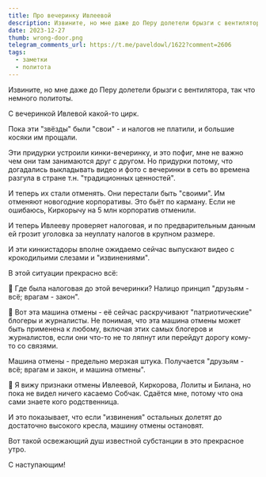 ```yaml
---
title: Про вечеринку Ивлеевой
description: Извините, но мне даже до Перу долетели брызги с вентилятора, так что немного политоты.
date: 2023-12-27
thumb: wrong-door.png
telegram_comments_url: https://t.me/paveldowl/1622?comment=2606
tags:
  - заметки
  - политота
---
```


Извините, но мне даже до Перу долетели брызги с вентилятора, так что немного политоты.

С вечеринкой Ивлевой какой-то цирк.

Пока эти "звёзды" были "свои" - и налогов не платили, и большие косяки им прощали.

Эти придурки устроили кинки-вечеринку, и это пофиг, мне не важно чем они там занимаются друг с другом. Но придурки потому, что догадались выкладывать видео и фото с вечеринки в сеть во времена разгула в стране т.н. "традиционных ценностей".

И теперь их стали отменять. Они перестали быть "своими". Им отменяют новогодние корпоративы. Это бьёт по карману. Если не ошибаюсь, Киркорычу на 5 млн корпоратив отменили.

И теперь Ивлееву проверяет налоговая, и по предварительным данным ей грозит уголовка за неуплату налогов в крупном размере.

И эти кинкистадоры вполне ожидаемо сейчас выпускают видео с крокодильими слезами и "извинениями". 

В этой ситуации прекрасно всё:

💩 Где была налоговая до этой вечеринки? Налицо принцип "друзьям - всё; врагам - закон".

💩 Вот эта машина отмены - её сейчас раскручивают "патриотические" блогеры и журналисты. Не понимая, что эта машина отмены может быть применена к любому, включая этих самых блогеров и журналистов, если они что-то не то ляпнут или перейдут дорогу кому-то со связями. 

Машина отмены - предельно мерзкая штука. Получается "друзьям - всё; врагам и закон, и машина отмены".

💩  Я вижу признаки отмены Ивлеевой, Киркорова, Лолиты и Билана, но пока не видел ничего касаемо Собчак. Сдаётся мне, потому что она сами знаете кого родственница.

И это показывает, что если "извинения" остальных долетят до достаточно высокого кресла, машину отмены остановят.

Вот такой освежающий душ известной субстанции в это прекрасное утро. 

С наступающим!